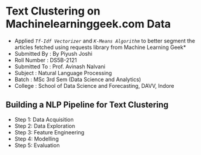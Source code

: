 # Text Clustering on Machinelearninggeek.com Data
- Applied *`Tf-Idf Vectorizer`* and *`K-Means Algorithm`* to better segment the articles fetched using requests library from Machine Learning Geek*
- Submitted By : By Piyush Joshi
- Roll Number : DS5B-2121
- Submitted To : Prof. Avinash Nalvani
- Subject : Natural Language Processing
- Batch : MSc 3rd Sem (Data Science and Analytics)
- College : School of Data Science and Forecasting, DAVV, Indore
## Building a NLP Pipeline for Text Clustering
- Step 1: Data Acquisition
- Step 2: Data Exploration
- Step 3: Feature Engineering
- Step 4: Modelling
- Step 5: Evaluation
